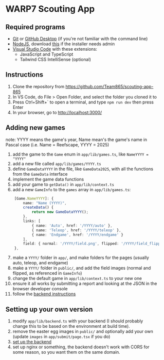 # WARP7 Scouting App

## Required programs

- [Git](https://git-scm.org/download) or [GitHub Desktop](https://desktop.github.com/download/) (if you're not familiar with the command line)
- [NodeJS](https://nodejs.org), download [this](https://nodejs.org/dist/v22.13.1/node-v22.13.1-win-x64.zip) if the installer needs admin
- [Visual Studio Code](https://code.visualstudio.com) with these extensions:
  - JavaScript and TypeScript
  - Tailwind CSS IntelliSense (optional)
  
## Instructions

1. Clone the repository from https://github.com/Team865/scouting-app-865
2. In VS Code, do File > Open Folder, and select the folder you cloned it to
3. Press Ctrl+Shift+\` to open a terminal, and type `npm run dev` then press Enter
4. In your browser, go to [http://localhost:3000/]()

## Adding new games

note: YYYY means the game's year, Name mean's the game's name in Pascal case (i.e. Name = Reefscape, YYYY = 2025)

1. add the game to the `Game` enum in `app/lib/games.ts`, like `NameYYYY = "YYYY"`
2. add a new file called `app/lib/games/YYYY.ts`
3. define `GameDataYYYY` in the file, like `GameData2025`, with all the functions from the `GameData` interface
4. implement the game data functions
5. add your game to `getData()` in `app/lib/context.ts`
6. add a new `GameInfo` to the `games` array in `app/lib/games.ts`:
```typescript
    [Game.NameYYYY]: {
        name: "Name (YYYY)",
        createData() {
            return new GameDataYYYY();
        },
        links: [
            { name: 'Auto', href: '/YYYY/auto' },
            { name: 'Teleop', href: '/YYYY/teleop' },
            { name: 'Endgame', href: '/YYYY/endgame' }
        ],
        field: { normal: '/YYYY/field.png', flipped: '/YYYY/field_flipped.png' }
    },
```
7. make a `YYYY/` folder in `app/`, and make folders for the pages (usually auto, teleop, and endgame)
8. make a `YYYY/` folder in `public/`, and add the field images (normal and flipped, as referenced in `GameInfo`)
9. change the default game in `app/lib/context.ts` to your new one
10. ensure it all works by submitting a report and looking at the JSON in the browser developer console
11.  follow the [backend instructions](https://github.com/Team865/scouting-backend-865)

## Setting up your own version

1. modify `app/lib/backend.ts` with your backend (I should probably change this to be based on the environment at build time).
2. remove the easter egg images in `public/` and optionally add your own (update `images` in `app/submit/page.tsx` if you do)
3. [set up the backend](https://github.com/Team865/scouting-backend-865)
4. set up nginx or something, the backend doesn't work with CORS for some reason, so you want them on the same domain.

